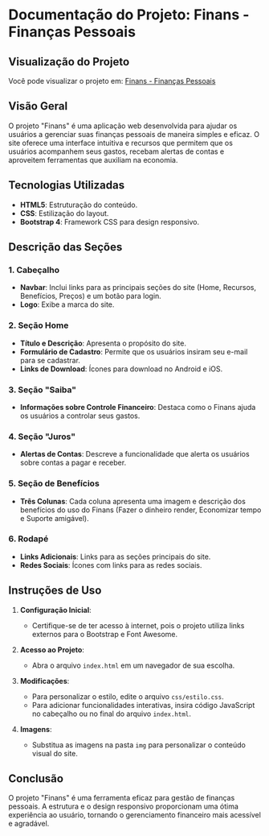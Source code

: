 # Documentação do Projeto: Finans - Finanças Pessoais

## Visualização do Projeto

Você pode visualizar o projeto em: [Finans - Finanças Pessoais](https://finans-lake.vercel.app/)

## Visão Geral

O projeto "Finans" é uma aplicação web desenvolvida para ajudar os usuários a gerenciar suas finanças pessoais de maneira simples e eficaz. O site oferece uma interface intuitiva e recursos que permitem que os usuários acompanhem seus gastos, recebam alertas de contas e aproveitem ferramentas que auxiliam na economia.

## Tecnologias Utilizadas

- **HTML5**: Estruturação do conteúdo.
- **CSS**: Estilização do layout.
- **Bootstrap 4**: Framework CSS para design responsivo.

## Descrição das Seções

### 1. Cabeçalho

- **Navbar**: Inclui links para as principais seções do site (Home, Recursos, Benefícios, Preços) e um botão para login.
- **Logo**: Exibe a marca do site.

### 2. Seção Home

- **Título e Descrição**: Apresenta o propósito do site.
- **Formulário de Cadastro**: Permite que os usuários insiram seu e-mail para se cadastrar.
- **Links de Download**: Ícones para download no Android e iOS.

### 3. Seção "Saiba"

- **Informações sobre Controle Financeiro**: Destaca como o Finans ajuda os usuários a controlar seus gastos.

### 4. Seção "Juros"

- **Alertas de Contas**: Descreve a funcionalidade que alerta os usuários sobre contas a pagar e receber.

### 5. Seção de Benefícios

- **Três Colunas**: Cada coluna apresenta uma imagem e descrição dos benefícios do uso do Finans (Fazer o dinheiro render, Economizar tempo e Suporte amigável).

### 6. Rodapé

- **Links Adicionais**: Links para as seções principais do site.
- **Redes Sociais**: Ícones com links para as redes sociais.

## Instruções de Uso

1. **Configuração Inicial**:
   - Certifique-se de ter acesso à internet, pois o projeto utiliza links externos para o Bootstrap e Font Awesome.

2. **Acesso ao Projeto**:
   - Abra o arquivo `index.html` em um navegador de sua escolha.

3. **Modificações**:
   - Para personalizar o estilo, edite o arquivo `css/estilo.css`.
   - Para adicionar funcionalidades interativas, insira código JavaScript no cabeçalho ou no final do arquivo `index.html`.

4. **Imagens**:
   - Substitua as imagens na pasta `img` para personalizar o conteúdo visual do site.

## Conclusão

O projeto "Finans" é uma ferramenta eficaz para gestão de finanças pessoais. A estrutura e o design responsivo proporcionam uma ótima experiência ao usuário, tornando o gerenciamento financeiro mais acessível e agradável.
